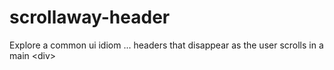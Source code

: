 # scrollaway-header
Explore a common ui idiom ... headers that disappear as the user scrolls in a main &lt;div>
